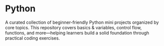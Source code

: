 # Python
A curated collection of beginner-friendly Python mini projects organized by core topics. This repository covers basics &amp; variables, control flow, functions, and more—helping learners build a solid foundation through practical coding exercises.
